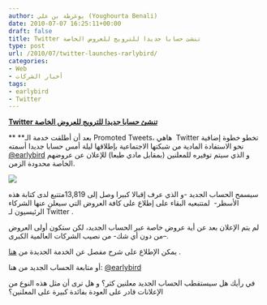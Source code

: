 ```yaml
---
author: يوغرطة بن علي (Youghourta Benali)
date: 2010-07-07 16:25:11+00:00
draft: false
title: Twitter تنشئ حسابا جديدا للترويج للعروض الخاصة
type: post
url: /2010/07/twitter-launches-rarlybird/
categories:
- Web
- أخبار الشركات
tags:
- earlybird
- Twitter
---
```


**[Twitter تنشئ حسابا جديدا للترويج للعروض الخاصة](https://www.it-scoop.com/2010/07/twitter-launches-rarlybird/ )**




** **بعد أن أطلقت خدمة الـ Promoted Tweets، هاهي  Twitter تخطو خطوة إضافية نحو الاستفادة المادية من شبكتها الاجتماعية بإطلاقها ليلة أمس حسابا جديدا أسمته [@earlybird](http://twitter.com/earlybird) و الذي سيتم توفيره للمعلنين (بمقابل مادي طبعا) للإعلان عن عروضهم الخاصة محدودة الزمن.




[![](http://a1.twimg.com/profile_images/1062039885/Earlybird-Avatar.png)
](https://www.it-scoop.com/2010/07/twitter-launches-rarlybird/)




سيسمح الحساب الجديد -و الذي عرف إقبالا كبيرا وصل إلى 13,819متتبع لدى كتابة هذه الأسطر-  لمتتبعيه البقاء على إطلاع على كافة العروض التي سيعلن عنها الشركاء الرئيسيون لـ Twitter .




لم يتم الإعلان بعد عن أية عروض خاصة عبر الحساب الجديد، لكن ستكون أولى العروض –من دون أي شك- من نصيب الشركات العالمية الكبرى.




يمكن الإطلاع على شرح مفصل عن الخدمة الجديدة من [هنا](http://support.twitter.com/groups/31-twitter-basics/topics/111-features/articles/208505-what-is-earlybird) .




أو متابعة الحساب الجديد من هنا: [@earlybird](http://twitter.com/earlybird)




في رأيك هل سيستقطب الحساب الجديد معلنين كثر؟ و هل ترى أن مثل هذه النوع من الإعلانات قادر على العودة بفائدة كبيرة على المعلنين؟



